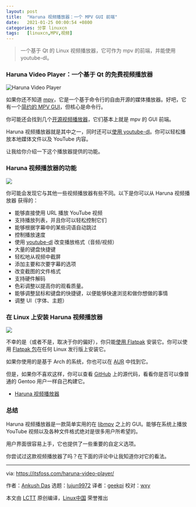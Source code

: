 ```yaml
---
layout: post
title:	"Haruna 视频播放器：一个 MPV GUI 前端"
date:	2021-01-25 00:00:54 +0800 
categories:	分享 linuxcn 
tags:	[linuxcn,MPV,视频]
---
```




> 
> 一个基于 Qt 的 Linux 视频播放器，它可作为 mpv 的前端，并能使用 youtube-dl。
> 
> 
> 


### Haruna Video Player：一个基于 Qt 的免费视频播放器


![Haruna Video Player](/Asserts/Images//attachment/album/202101/25/000054gabm4ziiabhc2m1h.jpg)


如果你还不知道 [mpv](https://mpv.io/)，它是一个基于命令行的自由开源的媒体播放器。好吧，它有一个[简约的 MPV GUI](https://itsfoss.com/mpv-video-player/)，但核心是命令行。


你可能还会找到几个[开源视频播放器](https://itsfoss.com/video-players-linux/)，它们基本上就是 mpv 的 GUI 前端。


Haruna 视频播放器就是其中之一，同时还可以[使用 youtube-dl](https://itsfoss.com/download-youtube-linux/)。你可以轻松播放本地媒体文件以及 YouTube 内容。


让我给你介绍一下这个播放器提供的功能。


### Haruna 视频播放器的功能


![](/Asserts/Images//attachment/album/202101/25/000055kaa7uyy7afscaryc.png)


你可能会发现它与其他一些视频播放器有些不同。以下是你可以从 Haruna 视频播放器 获得的：


* 能够直接使用 URL 播放 YouTube 视频
* 支持播放列表，并且你可以轻松控制它们
* 能够根据字幕中的某些词语自动跳过
* 控制播放速度
* 使用 [youtube-dl](https://github.com/ytdl-org/youtube-dl) 改变播放格式（音频/视频）
* 大量的键盘快捷键
* 轻松地从视频中截屏
* 添加主要和次要字幕的选项
* 改变截图的文件格式
* 支持硬件解码
* 色彩调整以提高你的观看质量。
* 能够调整鼠标和键盘的快捷键，以便能够快速浏览和做你想做的事情
* 调整 UI（字体、主题）


### 在 Linux 上安装 Haruna 视频播放器


![](/Asserts/Images//attachment/album/202101/25/000056ak7pd25wwwy5dd4h.png)


不幸的是（或者不是，取决于你的偏好），你只能[使用 Flatpak](https://itsfoss.com/flatpak-guide/) 安装它。你可以使用 [Flatpak 包](https://flathub.org/apps/details/com.georgefb.haruna)在任何 Linux 发行版上安装它。


如果你使用的是基于 Arch 的系统，你也可以在 [AUR](https://itsfoss.com/aur-arch-linux/) 中找到它。


但是，如果你不喜欢这样，你可以查看 [GitHub](https://github.com/g-fb/haruna) 上的源代码，看看你是否可以像普通的 Gentoo 用户一样自己构建它。


* [Haruna 视频播放器](https://github.com/g-fb/haruna)


### 总结


Haruna 视频播放器是一款简单实用的在 [libmpv](https://github.com/mpv-player/mpv/tree/master/libmpv) 之上的 GUI。能够在系统上播放 YouTube 视频以及各种文件格式绝对是很多用户所希望的。


用户界面很容易上手，它也提供了一些重要的自定义选项。


你尝试过这款视频播放器了吗？在下面的评论中让我知道你对它的看法。




---


via: <https://itsfoss.com/haruna-video-player/>


作者：[Ankush Das](https://itsfoss.com/author/ankush/) 选题：[lujun9972](https://github.com/lujun9972) 译者：[geekpi](https://github.com/geekpi) 校对：[wxy](https://github.com/wxy)


本文由 [LCTT](https://github.com/LCTT/TranslateProject) 原创编译，[Linux中国](https://linux.cn/) 荣誉推出
